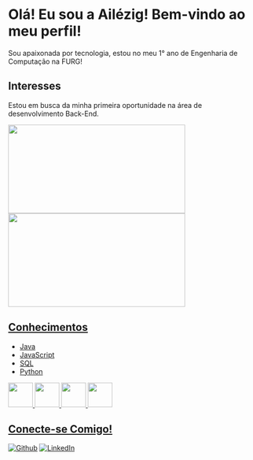 #  Olá! Eu sou a Ailézig! Bem-vindo ao meu perfil!
  
Sou apaixonada por tecnologia, estou no meu 1° ano de Engenharia de Computação na FURG!
  
## Interesses
  
Estou em busca da minha primeira oportunidade na área de desenvolvimento Back-End. 
  

<div >
  <a href="https://github.com/ailezigvilar/ailezigvilar/">
  <img height="180em" width="360em" src="https://github-readme-stats.vercel.app/api?username=ailezigvilar&show_icons=true&theme=codeSTACKr&border_radius=1.7em" />
    
  <img height="190em" width="360em" src="https://github-readme-stats.vercel.app/api/top-langs/?username=ailezigvilar&layout=compact&theme=codeSTACKr&border_radius=1em" />
</div> 

##  Conhecimentos
  
* Java
* JavaScript
* SQL
* Python

<div  width="100%">

  <img src="https://cdn.jsdelivr.net/gh/devicons/devicon/icons/java/java-original.svg"  width="50"/>       
  <img src="https://cdn.jsdelivr.net/gh/devicons/devicon/icons/javascript/javascript-original.svg"  width="50"/>
  <img src="https://cdn.jsdelivr.net/gh/devicons/devicon/icons/mysql/mysql-original.svg" width="50"/>
  <img src="https://cdn.jsdelivr.net/gh/devicons/devicon/icons/python/python-original.svg" width="50" />          
              
</div>

## Conecte-se Comigo!
[![Github](https://img.shields.io/badge/Github-357?style=for-the-badge&logo=Github&logoColor=fffff)](https://www.github.com/ailezigvilar)
[![LinkedIn](https://img.shields.io/badge/LinkedIn-357?style=for-the-badge&logo=linkedin&logoColor=ffff)](https://www.linkedin.com/in/ailezigvilar/)